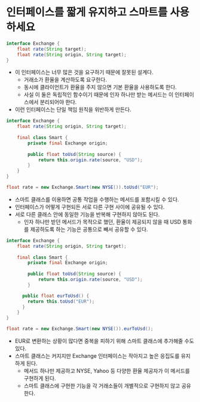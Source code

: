 # 인터페이스를 짧게 유지하고 스마트를 사용하세요

```java
interface Exchange {
    float rate(String target);
    float rate(String origin, String target);
}
```

- 이 인터페이스는 너무 많은 것을 요구하기 때문에 잘못된 설계다.
  - 거래소가 환율을 계산하도록 요구한다.
  - 동시에 클라이언트가 환율을 주지 않으면 기본 환율을 사용하도록 한다.
  - 사실 이 둘은 독립적인 함수이기 때문에 인자 하나만 받는 메서드는 이 인터페이스에서 분리되어야 한다.
- 이런 인터페이스는 단일 책임 원칙을 위반하게 만든다.

```java
interface Exchange {
    float rate(String origin, String target);
    
    final class Smart {
        private final Exchange origin;
        
        public float toUsd(String source) {
            return this.origin.rate(source, "USD");
        }
    }
}
```

```java
float rate = new Exchange.Smart(new NYSE()).toUsd("EUR");
```

- 스마트 클래스를 이용하면 공통 작업을 수행하는 메서드를 포함시킬 수 있다.
- 인터페이스가 어떻게 구현되든 서로 다른 구현 사이에 공유될 수 있다.
- 서로 다른 클래스 안에 동일한 기능을 반복해 구현하지 않아도 된다.
  - 인자 하나만 받던 메서드가 목적으로 했던, 환율이 제공되지 않을 때 USD 통화를 제공하도록 하는 기능은 공통으로 빼서 공유할 수 있다.

```java
interface Exchange {
    float rate(String origin, String target);
    
    final class Smart {
        private final Exchange origin;
        
        public float toUsd(String source) {
            return this.origin.rate(source, "USD");
        }

      public float eurToUsd() {
        return this.toUsd("EUR");
      }
    }
}
```

```java
float rate = new Exchange.Smart(new NYSE()).eurToUsd();
```

- EUR로 변환하는 상황이 많다면 중복을 피하기 위해 스마트 클래스에 추가해줄 수도 있다.
- 스마트 클래스는 커지지만 Exchange 인터페이스는 작아지고 높은 응집도를 유지하게 된다.
  - 메서드 하나만 제공하고 NYSE, Yahoo 등 다양한 환율 제공자가 이 메서드를 구현하게 된다.
  - 스마트 클래스에 구현한 기능을 각 거래소들이 개별적으로 구현하지 않고 공유한다.